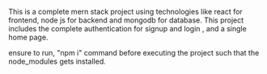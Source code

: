 This is a complete mern stack project using technologies like react for frontend, node js for backend and mongodb for database.
This project includes the complete authentication for signup and login , and a single home page.

ensure to run, "npm i" command before executing the project such that the node_modules gets installed. 
